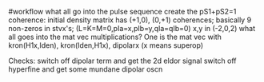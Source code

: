 #workflow
what all go into the pulse sequence
create the pS1+pS2=1 coherence:
initial density matrix has (+1,0), (0,+1) coherences; basically 9 non-zeros in stvx's;  (L=K=M=0,pIa=x,pIb=y,qIa=qIb=0) x,y in (-2,0,2)
what all goes into the mat vec multiplications?
One is the mat vec with kron(H1x,Iden), kron(Iden,H1x), dipolarx (x means superop)


Checks:
switch off dipolar term and get the 2d eldor signal
switch off hyperfine and get some mundane dipolar oscn
